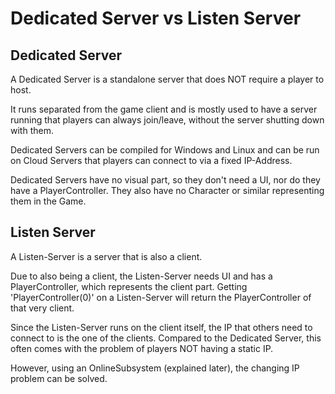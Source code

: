 # Dedicated Server vs Listen Server

## Dedicated Server​

A Dedicated Server is a standalone server that does NOT require a player to host.

It runs separated from the game client and is mostly used to have a server running that players can always join/leave, without the server shutting down with them.

Dedicated Servers can be compiled for Windows and Linux and can be run on Cloud Servers that players can connect to via a fixed IP-Address.

Dedicated Servers have no visual part, so they don't need a UI, nor do they have a PlayerController. They also have no Character or similar representing them in the Game.

## Listen Server​

A Listen-Server is a server that is also a client.

Due to also being a client, the Listen-Server needs UI and has a PlayerController, which represents the client part. Getting 'PlayerController(0)' on a Listen-Server will return the PlayerController of that very client.

Since the Listen-Server runs on the client itself, the IP that others need to connect to is the one of the clients. Compared to the Dedicated Server, this often comes with the problem of players NOT having a static IP.

However, using an OnlineSubsystem (explained later), the changing IP problem can be solved.

